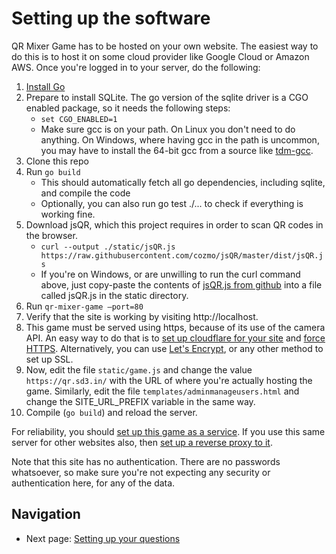 # Setting up the software

QR Mixer Game has to be hosted on your own website. The easiest way to do this is to host it on some cloud provider like Google Cloud or Amazon AWS. Once you're logged in to your server, do the following:

1. [Install Go](https://go.dev/doc/install)
2. Prepare to install SQLite. The go version of the sqlite driver is a CGO enabled package, so it needs the following steps:
    - `set CGO_ENABLED=1`
    - Make sure gcc is on your path. On Linux you don't need to do anything. On Windows, where having gcc in the path is uncommon, you may have to install the 64-bit gcc from a source like [tdm-gcc](https://jmeubank.github.io/tdm-gcc/).
3. Clone this repo
4. Run `go build`
    - This should automatically fetch all go dependencies, including sqlite, and compile the code
    - Optionally, you can also run go test ./... to check if everything is working fine.
5. Download jsQR, which this project requires in order to scan QR codes in the browser.
    - `curl --output ./static/jsQR.js https://raw.githubusercontent.com/cozmo/jsQR/master/dist/jsQR.js`
    - If you're on Windows, or are unwilling to run the curl command above, just copy-paste the contents of 
    [jsQR.js from github](https://github.com/cozmo/jsQR/blob/master/dist/jsQR.js) into a file called jsQR.js in the static directory.
6. Run `qr-mixer-game –port=80`
7. Verify that the site is working by visiting http://localhost.
8. This game must be served using https, because of its use of the camera API. An easy way to do that is to 
  [set up cloudflare for your site](https://developers.cloudflare.com/fundamentals/get-started/setup/add-site/) 
  and [force HTTPS](https://developers.cloudflare.com/ssl/edge-certificates/encrypt-visitor-traffic/). 
  Alternatively, you can use [Let's Encrypt](https://letsencrypt.org/getting-started/), or any other method to set up SSL.
9. Now, edit the file `static/game.js` and change the value `https://qr.sd3.in/` with the URL of where
    you're actually hosting the game. Similarly, edit the file `templates/adminmanageusers.html` and
    change the SITE_URL_PREFIX variable in the same way.
10. Compile (`go build`) and reload the server.

For reliability, you should [set up this game as a service](https://medium.com/@benmorel/creating-a-linux-service-with-systemd-611b5c8b91d6).
If you use this same server for other websites also, then
[set up a reverse proxy to it](https://docs.nginx.com/nginx/admin-guide/web-server/reverse-proxy/). 

Note that this site has no authentication. There are no passwords whatsoever, so make sure you're not expecting any security or authentication here, for any of the data.

## Navigation
 * Next page: [Setting up your questions](setting-questions.md)